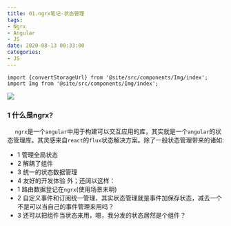 ```yaml
---
title: 01.ngrx笔记-状态管理
tags:
- Ngrx
- Angular
- JS
date: 2020-08-13 00:33:00
categories:
- JS
---
```

```mdx-code-block
import {convertStorageUrl} from '@site/src/components/Img/index';
import Img from '@site/src/components/Img/index';
```

<Img src='storage:///images/state-management-lifecycle.png' />

### 1 什么是ngrx?
&emsp; `ngrx`是一个`angular`中用于构建可以交互应用的库，其实就是一个`angular`的状态管理库。其灵感来自`react`的`flux`状态解决方案。除了一般状态管理带来的诸如:
* 1 管理全局状态
* 2 解耦了组件
* 3 统一的状态数据管理
* 4 友好的开发体验
  外；还阔以这样：
* 1 路由数据登记在`ngrx`(使用场景未明)
* 2 自定义事件和订阅统一管理，其实状态管理就是事件加保存状态，减去一个不是可以当自己的事件管理来用吗？
* 3 还可以把组件当状态来用，嗯，我分发的状态居然是个组件？
